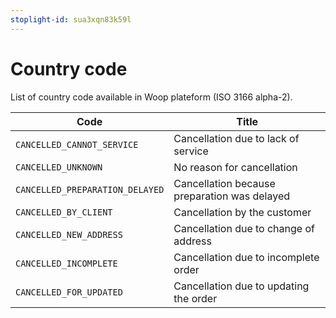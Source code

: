 ```yaml
---
stoplight-id: sua3xqn83k59l
---
```


# Country code

List of country code available in Woop plateform (ISO 3166 alpha-2). 

Code | Title
---------|----------
 `CANCELLED_CANNOT_SERVICE`|Cancellation due to lack of service
 `CANCELLED_UNKNOWN`|No reason for cancellation 
 `CANCELLED_PREPARATION_DELAYED`|Cancellation because preparation was delayed 
 `CANCELLED_BY_CLIENT`|Cancellation by the customer
 `CANCELLED_NEW_ADDRESS`|Cancellation due to change of address
 `CANCELLED_INCOMPLETE `|Cancellation due to incomplete order
 `CANCELLED_FOR_UPDATED `|Cancellation due to updating the order